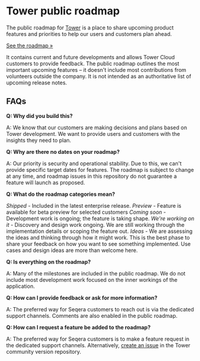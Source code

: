 # Tower public roadmap

The public roadmap for [Tower](https://tower.nf) is a place to share upcoming product features and priorities to help our users and customers plan ahead. 

[See the roadmap »](https://github.com/seqeralabs/tower-public-roadmap/projects/6)

It contains current and future developments and allows Tower Cloud customers to provide feedback. The public roadmap outlines the most important upcoming features – it doesn't include most contributions from volunteers outside the company. It is not intended as an authoritative list of upcoming release notes.


## FAQs

**Q: Why did you build this?**

A: We know that our customers are making decisions and plans based on  Tower development. We want to provide users and customers with the insights they need to plan.

**Q: Why are there no dates on your roadmap?**

A: Our priority is security and operational stability. Due to this, we can't provide specific target dates for features. The roadmap is subject to change at any time, and roadmap issues in this repository do not guarantee a feature will launch as proposed.

**Q: What do the roadmap categories mean?**

   _Shipped_ - Included in the latest enterprise release.
   _Preview_ - Feature is available for beta preview for selected customers
   _Coming soon_ - Development work is ongoing; the feature is taking shape.
   _We're working on it_ - Discovery and design work ongoing. We are still working through the implementation details or scoping the feature out.
   _Ideas_ - We are assessing the ideas and thinking through how it might work. This is the best phase to share your feedback on how you want to see something implemented. Use cases and design ideas are more than welcome here.

**Q: Is everything on the roadmap?**

A: Many of the milestones are included in the public roadmap. We do not include most development work focused on the inner workings of the application.

**Q: How can I provide feedback or ask for more information?**

A: The preferred way for Seqera customers to reach out is via the dedicated support channels. Comments are also enabled in the public roadmap.

**Q: How can I request a feature be added to the roadmap?**

A: The preferred way for Seqera customers is to make a feature request in the dedicated support channels. Alternatively, [create an issue](https://github.com/seqeralabs/nf-tower/issues) in the Tower community version repository. 


